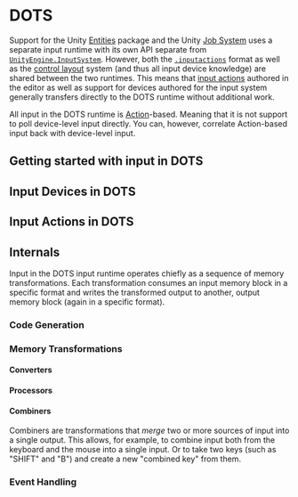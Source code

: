 # DOTS

Support for the Unity [Entities](...) package and the Unity [Job System](...) uses a separate input runtime with its own API separate from [`UnityEngine.InputSystem`](../api/UnityEngine.InputSystem.InputSystem.html). However, both the [`.inputactions`](./Actions.md) format as well as the [control layout](./Layouts.md) system (and thus all input device knowledge) are shared between the two runtimes. This means that [input actions](./Actions.md) authored in the editor as well as support for devices authored for the input system generally transfers directly to the DOTS runtime without additional work.

All input in the DOTS runtime is [Action](./Actions.md)-based. Meaning that it is not support to poll device-level input directly. You can, however, correlate Action-based input back with device-level input.

## Getting started with input in DOTS

## Input Devices in DOTS

## Input Actions in DOTS

## Internals

Input in the DOTS input runtime operates chiefly as a sequence of memory transformations. Each transformation consumes an input memory block in a specific format and writes the transformed output to another, output memory block (again in a specific format).

### Code Generation

### Memory Transformations

#### Converters

#### Processors

#### Combiners

Combiners are transformations that *merge* two or more sources of input into a single output. This allows, for example, to combine input both from the keyboard and the mouse into a single input. Or to take two keys (such as "SHIFT" and "B") and create a new "combined key" from them.

### Event Handling
